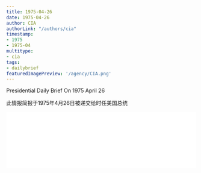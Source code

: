 ```yaml
---
title: 1975-04-26
date: 1975-04-26
author: CIA 
authorLink: "/authors/cia"
timestamp: 
- 1975
- 1975-04
multitype: 
- cia
tags: 
- dailybrief
featuredImagePreview: '/agency/CIA.png'
---
```



Presidential Daily Brief On 1975 April 26

此情报简报于1975年4月26日被递交给时任美国总统

<!--more-->





<div id="over" style="width:100%; overflow:hidden"> <iframe id="sFrame" name="sFrame" frameborder="no" border="0"  allowfullscreen marginwidth="0" scrolling="no" src = " /CIA/1975-04-26.html "  style = " position:absulute; width: 806px; top: 300;" > </iframe> </div>